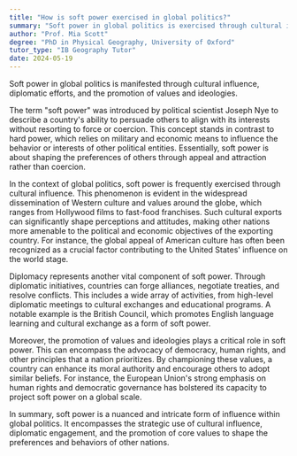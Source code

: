 ```yaml
---
title: "How is soft power exercised in global politics?"
summary: "Soft power in global politics is exercised through cultural influence, diplomacy, and the promotion of values and ideologies."
author: "Prof. Mia Scott"
degree: "PhD in Physical Geography, University of Oxford"
tutor_type: "IB Geography Tutor"
date: 2024-05-19
---
```


Soft power in global politics is manifested through cultural influence, diplomatic efforts, and the promotion of values and ideologies.

The term "soft power" was introduced by political scientist Joseph Nye to describe a country's ability to persuade others to align with its interests without resorting to force or coercion. This concept stands in contrast to hard power, which relies on military and economic means to influence the behavior or interests of other political entities. Essentially, soft power is about shaping the preferences of others through appeal and attraction rather than coercion.

In the context of global politics, soft power is frequently exercised through cultural influence. This phenomenon is evident in the widespread dissemination of Western culture and values around the globe, which ranges from Hollywood films to fast-food franchises. Such cultural exports can significantly shape perceptions and attitudes, making other nations more amenable to the political and economic objectives of the exporting country. For instance, the global appeal of American culture has often been recognized as a crucial factor contributing to the United States' influence on the world stage.

Diplomacy represents another vital component of soft power. Through diplomatic initiatives, countries can forge alliances, negotiate treaties, and resolve conflicts. This includes a wide array of activities, from high-level diplomatic meetings to cultural exchanges and educational programs. A notable example is the British Council, which promotes English language learning and cultural exchange as a form of soft power.

Moreover, the promotion of values and ideologies plays a critical role in soft power. This can encompass the advocacy of democracy, human rights, and other principles that a nation prioritizes. By championing these values, a country can enhance its moral authority and encourage others to adopt similar beliefs. For instance, the European Union's strong emphasis on human rights and democratic governance has bolstered its capacity to project soft power on a global scale.

In summary, soft power is a nuanced and intricate form of influence within global politics. It encompasses the strategic use of cultural influence, diplomatic engagement, and the promotion of core values to shape the preferences and behaviors of other nations.
    